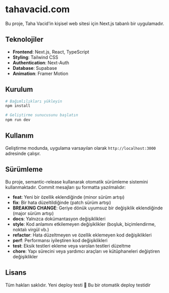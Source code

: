 # tahavacid.com

Bu proje, Taha Vacid'in kişisel web sitesi için Next.js tabanlı bir uygulamadır.

## Teknolojiler

- **Frontend**: Next.js, React, TypeScript
- **Styling**: Tailwind CSS
- **Authentication**: Next-Auth
- **Database**: Supabase
- **Animation**: Framer Motion

## Kurulum

```bash
# Bağımlılıkları yükleyin
npm install

# Geliştirme sunucusunu başlatın
npm run dev
```

## Kullanım

Geliştirme modunda, uygulama varsayılan olarak `http://localhost:3000` adresinde çalışır.

## Sürümleme

Bu proje, semantic-release kullanarak otomatik sürümleme sistemini kullanmaktadır. Commit mesajları şu formatta yazılmalıdır:

- **feat**: Yeni bir özellik eklendiğinde (minor sürüm artışı)
- **fix**: Bir hata düzeltildiğinde (patch sürüm artışı)
- **BREAKING CHANGE**: Geriye dönük uyumsuz bir değişiklik eklendiğinde (major sürüm artışı)
- **docs**: Yalnızca dokümantasyon değişiklikleri
- **style**: Kod anlamını etkilemeyen değişiklikler (boşluk, biçimlendirme, noktalı virgül vb.)
- **refactor**: Hata düzeltmeyen ve özellik eklemeyen kod değişiklikleri
- **perf**: Performansı iyileştiren kod değişiklikleri
- **test**: Eksik testleri ekleme veya varolan testleri düzeltme
- **chore**: Yapı sürecini veya yardımcı araçları ve kütüphaneleri değiştiren değişiklikler

## Lisans

Tüm hakları saklıdır. Yeni deploy testi
🧪 Bu bir otomatik deploy testidir
